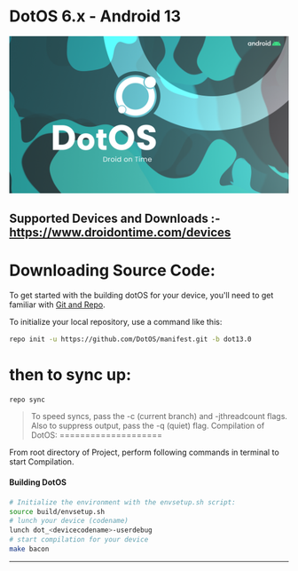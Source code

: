 # DotOS 6.x - Android 13
<p align="center">
<img src="https://raw.githubusercontent.com/DotOS/resources_drawables/master/dot11/dot_main-banner.png" > 
</p>

## Supported Devices and Downloads :- https://www.droidontime.com/devices

Downloading Source Code:
========================

To get started with the building dotOS for your device, you'll need to get familiar with [Git and Repo](http://source.android.com/source/using-repo.html).

To initialize your local repository, use a command like this:

```bash
repo init -u https://github.com/DotOS/manifest.git -b dot13.0
```

then to sync up:
================

```bash
repo sync
```

> To speed syncs, pass the -c (current branch) and -jthreadcount flags.
> Also to suppress output, pass the -q (quiet) flag.
Compilation of DotOS:
====================

From root directory of Project, perform following commands in terminal to start Compilation.

#### Building DotOS
```bash
# Initialize the environment with the envsetup.sh script:
source build/envsetup.sh
# lunch your device (codename)
lunch dot_<devicecodename>-userdebug
# start compilation for your device
make bacon
```
-----------------------------------------------------------------------------
